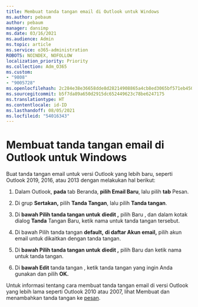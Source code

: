 ```yaml
---
title: Membuat tanda tangan email di Outlook untuk Windows
ms.author: pebaum
author: pebaum
manager: dansimp
ms.date: 03/16/2021
ms.audience: Admin
ms.topic: article
ms.service: o365-administration
ROBOTS: NOINDEX, NOFOLLOW
localization_priority: Priority
ms.collection: Adm_O365
ms.custom:
- "9808"
- "9005728"
ms.openlocfilehash: 2c284e38e36658dde8d28214908865a4cb8ed3065bf571eb450ce540b9207cd2
ms.sourcegitcommit: b5f7da89a650d2915dc652449623c78be6247175
ms.translationtype: HT
ms.contentlocale: id-ID
ms.lasthandoff: 08/05/2021
ms.locfileid: "54016343"
---
```

# <a name="create-an-email-signature-in-outlook-for-windows"></a>Membuat tanda tangan email di Outlook untuk Windows

Buat tanda tangan email untuk versi Outlook yang lebih baru, seperti Outlook 2019, 2016, atau 2013 dengan melakukan hal berikut:

1. Dalam Outlook, **pada** tab Beranda, **pilih Email Baru**, lalu pilih **tab** Pesan.

1. Di grup **Sertakan,** pilih **Tanda Tangan**, lalu pilih **Tanda tangan**.

1. Di **bawah Pilih tanda tangan untuk** **diedit ,** pilih Baru , dan dalam kotak dialog **Tanda** Tangan Baru, ketik nama untuk tanda tangan tersebut.

1. Di bawah Pilih tanda tangan **default,** **di daftar Akun email,** pilih akun email untuk dikaitkan dengan tanda tangan.

1. Di **bawah Pilih tanda tangan untuk** **diedit ,** pilih Baru dan ketik nama untuk tanda tangan.

1. Di **bawah Edit** tanda tangan , ketik tanda tangan yang ingin Anda gunakan dan pilih **OK.**

Untuk informasi tentang cara membuat tanda tangan email di versi Outlook yang lebih lama seperti Outlook 2010 atau 2007, lihat Membuat dan menambahkan tanda tangan ke [pesan](https://support.microsoft.com/office/8ee5d4f4-68fd-464a-a1c1-0e1c80bb27f2#ID0EAADAAA=Office_2007_-_2010).

